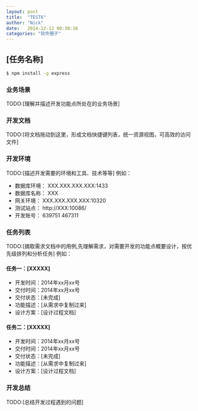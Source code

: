 ```yaml
---
layout: post
title:  "TEST6"
author: "Nick"
date:   2014-12-12 00:30:16
categories: "软件圈子"
---
```

## [任务名称]
```bash
$ npm install -g express
```
### 业务场景
TODO:[理解并描述开发功能点所处在的业务场景]
### 开发文档
TODO:[将文档拖动到这里，形成文档快捷键列表，统一资源视图，可高效的访问文件]
### 开发环境
TODO:[描述开发需要的环境和工具、技术等等]
例如：
* 数据库环境：
XXX.XXX.XXX.XXX:1433
* 数据库名称：
XXX
* 网关环境：
XXX.XXX.XXX.XXX:10320
* 测试站点：
http://XXX:10086/
* 开发账号：
639751 467311

### 任务列表
TODO:[摘取需求文档中的用例,先理解需求，对需要开发的功能点概要设计，按优先级排列和分析任务]
例如：
#### 任务一：[XXXXX]
* 开发时间：2014年xx月xx号
* 交付时间：2014年xx月xx号
* 交付状态：[未完成]
* 功能描述：[从需求中复制过来]
* 设计方案：[设计过程文档]

#### 任务二：[XXXXX]
* 开发时间：2014年xx月xx号
* 交付时间：2014年xx月xx号
* 交付状态：[未完成]
* 功能描述：[从需求中复制过来]
* 设计方案：[设计过程文档]

### 开发总结
TODO:[总结开发过程遇到的问题]